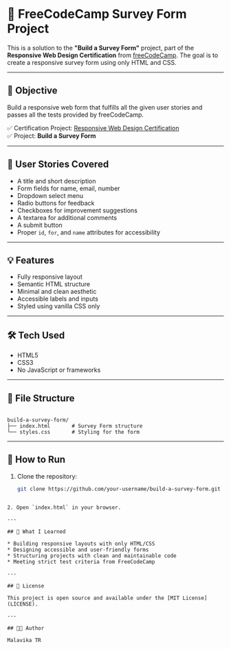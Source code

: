 # 📝 FreeCodeCamp Survey Form Project

This is a solution to the **"Build a Survey Form"** project, part of the **Responsive Web Design Certification** from [freeCodeCamp](https://www.freecodecamp.org/). The goal is to create a responsive survey form using only HTML and CSS.

---

## 🎯 Objective

Build a responsive web form that fulfills all the given user stories and passes all the tests provided by freeCodeCamp.

✅ Certification Project: [Responsive Web Design Certification](https://www.freecodecamp.org/learn/2022/responsive-web-design/)  
✅ Project: **Build a Survey Form**

---

## 📄 User Stories Covered

- A title and short description
- Form fields for name, email, number
- Dropdown select menu
- Radio buttons for feedback
- Checkboxes for improvement suggestions
- A textarea for additional comments
- A submit button
- Proper `id`, `for`, and `name` attributes for accessibility

---

## 💡 Features

- Fully responsive layout
- Semantic HTML structure
- Minimal and clean aesthetic
- Accessible labels and inputs
- Styled using vanilla CSS only

---

## 🛠️ Tech Used

- HTML5
- CSS3
- No JavaScript or frameworks

---

## 📁 File Structure

```

build-a-survey-form/
├── index.html       # Survey Form structure
└── styles.css       # Styling for the form

````

---

## 🚀 How to Run

1. Clone the repository:
   ```bash
   git clone https://github.com/your-username/build-a-survey-form.git
````

2. Open `index.html` in your browser.

---

## 🧠 What I Learned

* Building responsive layouts with only HTML/CSS
* Designing accessible and user-friendly forms
* Structuring projects with clean and maintainable code
* Meeting strict test criteria from FreeCodeCamp

---

## 🧾 License

This project is open source and available under the [MIT License](LICENSE).

---

## 👩‍💻 Author

Malavika TR
